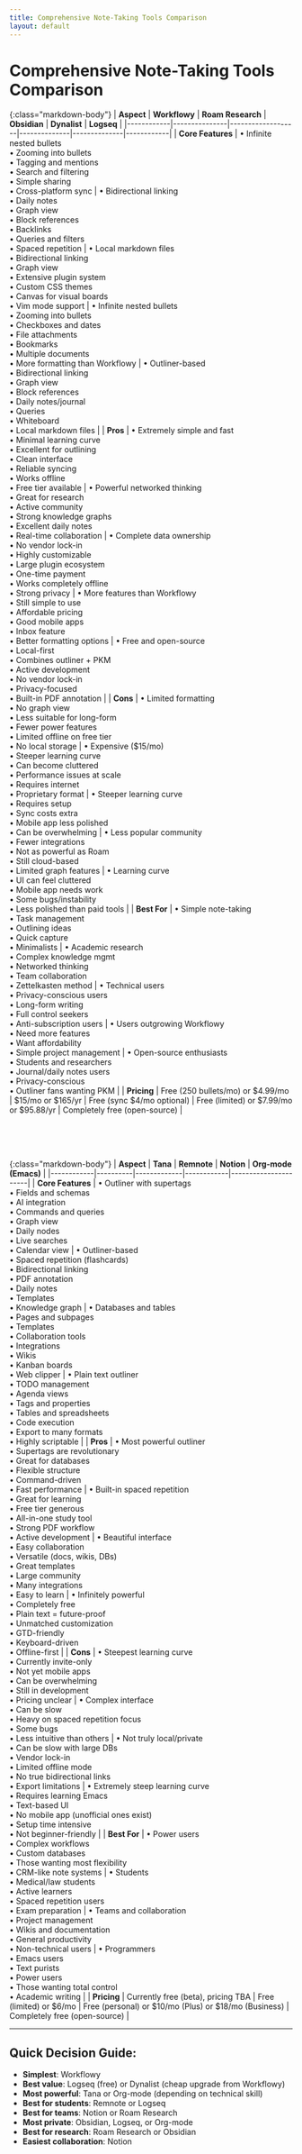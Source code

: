 ```yaml
---
title: Comprehensive Note-Taking Tools Comparison
layout: default
---
```


# Comprehensive Note-Taking Tools Comparison

{:class="markdown-body"}
| **Aspect** | **Workflowy** | **Roam Research** | **Obsidian** | **Dynalist** | **Logseq** | 
|------------|---------------|-------------------|--------------|--------------|------------|
| **Core Features** | • Infinite nested bullets<br>• Zooming into bullets<br>• Tagging and mentions<br>• Search and filtering<br>• Simple sharing<br>• Cross-platform sync | • Bidirectional linking<br>• Daily notes<br>• Graph view<br>• Block references<br>• Backlinks<br>• Queries and filters<br>• Spaced repetition | • Local markdown files<br>• Bidirectional linking<br>• Graph view<br>• Extensive plugin system<br>• Custom CSS themes<br>• Canvas for visual boards<br>• Vim mode support | • Infinite nested bullets<br>• Zooming into bullets<br>• Checkboxes and dates<br>• File attachments<br>• Bookmarks<br>• Multiple documents<br>• More formatting than Workflowy | • Outliner-based<br>• Bidirectional linking<br>• Graph view<br>• Block references<br>• Daily notes/journal<br>• Queries<br>• Whiteboard<br>• Local markdown files |
| **Pros** | • Extremely simple and fast<br>• Minimal learning curve<br>• Excellent for outlining<br>• Clean interface<br>• Reliable syncing<br>• Works offline<br>• Free tier available | • Powerful networked thinking<br>• Great for research<br>• Active community<br>• Strong knowledge graphs<br>• Excellent daily notes<br>• Real-time collaboration | • Complete data ownership<br>• No vendor lock-in<br>• Highly customizable<br>• Large plugin ecosystem<br>• One-time payment<br>• Works completely offline<br>• Strong privacy | • More features than Workflowy<br>• Still simple to use<br>• Affordable pricing<br>• Good mobile apps<br>• Inbox feature<br>• Better formatting options | • Free and open-source<br>• Local-first<br>• Combines outliner + PKM<br>• Active development<br>• No vendor lock-in<br>• Privacy-focused<br>• Built-in PDF annotation |
| **Cons** | • Limited formatting<br>• No graph view<br>• Less suitable for long-form<br>• Fewer power features<br>• Limited offline on free tier<br>• No local storage | • Expensive ($15/mo)<br>• Steeper learning curve<br>• Can become cluttered<br>• Performance issues at scale<br>• Requires internet<br>• Proprietary format | • Steeper learning curve<br>• Requires setup<br>• Sync costs extra<br>• Mobile app less polished<br>• Can be overwhelming | • Less popular community<br>• Fewer integrations<br>• Not as powerful as Roam<br>• Still cloud-based<br>• Limited graph features | • Learning curve<br>• UI can feel cluttered<br>• Mobile app needs work<br>• Some bugs/instability<br>• Less polished than paid tools |
| **Best For** | • Simple note-taking<br>• Task management<br>• Outlining ideas<br>• Quick capture<br>• Minimalists | • Academic research<br>• Complex knowledge mgmt<br>• Networked thinking<br>• Team collaboration<br>• Zettelkasten method | • Technical users<br>• Privacy-conscious users<br>• Long-form writing<br>• Full control seekers<br>• Anti-subscription users | • Users outgrowing Workflowy<br>• Need more features<br>• Want affordability<br>• Simple project management | • Open-source enthusiasts<br>• Students and researchers<br>• Journal/daily notes users<br>• Privacy-conscious<br>• Outliner fans wanting PKM |
| **Pricing** | Free (250 bullets/mo) or $4.99/mo | $15/mo or $165/yr | Free (sync $4/mo optional) | Free (limited) or $7.99/mo or $95.88/yr | Completely free (open-source) |

<br/>
<br/>
<br/>

{:class="markdown-body"}
| **Aspect** | **Tana** | **Remnote** | **Notion** | **Org-mode (Emacs)** |
|------------|----------|-------------|------------|----------------------|
| **Core Features** | • Outliner with supertags<br>• Fields and schemas<br>• AI integration<br>• Commands and queries<br>• Graph view<br>• Daily nodes<br>• Live searches<br>• Calendar view | • Outliner-based<br>• Spaced repetition (flashcards)<br>• Bidirectional linking<br>• PDF annotation<br>• Daily notes<br>• Templates<br>• Knowledge graph | • Databases and tables<br>• Pages and subpages<br>• Templates<br>• Collaboration tools<br>• Integrations<br>• Wikis<br>• Kanban boards<br>• Web clipper | • Plain text outliner<br>• TODO management<br>• Agenda views<br>• Tags and properties<br>• Tables and spreadsheets<br>• Code execution<br>• Export to many formats<br>• Highly scriptable |
| **Pros** | • Most powerful outliner<br>• Supertags are revolutionary<br>• Great for databases<br>• Flexible structure<br>• Command-driven<br>• Fast performance | • Built-in spaced repetition<br>• Great for learning<br>• Free tier generous<br>• All-in-one study tool<br>• Strong PDF workflow<br>• Active development | • Beautiful interface<br>• Easy collaboration<br>• Versatile (docs, wikis, DBs)<br>• Great templates<br>• Large community<br>• Many integrations<br>• Easy to learn | • Infinitely powerful<br>• Completely free<br>• Plain text = future-proof<br>• Unmatched customization<br>• GTD-friendly<br>• Keyboard-driven<br>• Offline-first |
| **Cons** | • Steepest learning curve<br>• Currently invite-only<br>• Not yet mobile apps<br>• Can be overwhelming<br>• Still in development<br>• Pricing unclear | • Complex interface<br>• Can be slow<br>• Heavy on spaced repetition focus<br>• Some bugs<br>• Less intuitive than others | • Not truly local/private<br>• Can be slow with large DBs<br>• Vendor lock-in<br>• Limited offline mode<br>• No true bidirectional links<br>• Export limitations | • Extremely steep learning curve<br>• Requires learning Emacs<br>• Text-based UI<br>• No mobile app (unofficial ones exist)<br>• Setup time intensive<br>• Not beginner-friendly |
| **Best For** | • Power users<br>• Complex workflows<br>• Custom databases<br>• Those wanting most flexibility<br>• CRM-like note systems | • Students<br>• Medical/law students<br>• Active learners<br>• Spaced repetition users<br>• Exam preparation | • Teams and collaboration<br>• Project management<br>• Wikis and documentation<br>• General productivity<br>• Non-technical users | • Programmers<br>• Emacs users<br>• Text purists<br>• Power users<br>• Those wanting total control<br>• Academic writing |
| **Pricing** | Currently free (beta), pricing TBA | Free (limited) or $6/mo | Free (personal) or $10/mo (Plus) or $18/mo (Business) | Completely free (open-source) |

---

## Quick Decision Guide:

- **Simplest**: Workflowy
- **Best value**: Logseq (free) or Dynalist (cheap upgrade from Workflowy)
- **Most powerful**: Tana or Org-mode (depending on technical skill)
- **Best for students**: Remnote or Logseq
- **Best for teams**: Notion or Roam Research
- **Most private**: Obsidian, Logseq, or Org-mode
- **Best for research**: Roam Research or Obsidian
- **Easiest collaboration**: Notion
